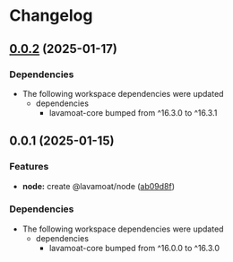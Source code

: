 # Changelog

## [0.0.2](https://github.com/LavaMoat/LavaMoat/compare/node-v0.0.1...node-v0.0.2) (2025-01-17)


### Dependencies

* The following workspace dependencies were updated
  * dependencies
    * lavamoat-core bumped from ^16.3.0 to ^16.3.1

## 0.0.1 (2025-01-15)


### Features

* **node:** create @lavamoat/node ([ab09d8f](https://github.com/LavaMoat/LavaMoat/commit/ab09d8f3aeb6cee17d8291431bcd5e39871e1fae))


### Dependencies

* The following workspace dependencies were updated
  * dependencies
    * lavamoat-core bumped from ^16.0.0 to ^16.3.0
